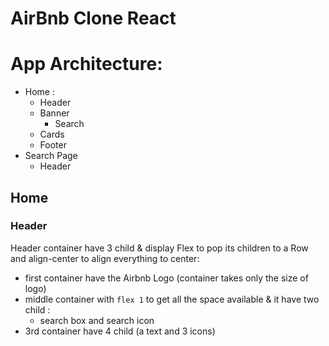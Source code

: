 # AirBnb Clone React

# App Architecture:

- Home :
  - Header
  - Banner
    - Search
  - Cards
  - Footer
- Search Page
  - Header

## Home

### Header

Header container have 3 child & display Flex to pop its children to a Row and align-center to align everything to center:

- first container have the Airbnb Logo (container takes only the size of logo)
- middle container with `flex 1` to get all the space available & it have two child :
  - search box and search icon
- 3rd container have 4 child (a text and 3 icons)
